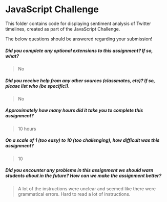 # JavaScript Challenge

This folder contains code for displaying sentiment analysis of Twitter timelines, created as part of the JavaScript Challenge.

The below questions should be answered regarding your submission!

##### Did you complete any optional extensions to this assignment? If so, what? #####
> No


##### Did you receive help from any other sources (classmates, etc)? If so, please list who (be specific!). #####
> No


##### Approximately how many hours did it take you to complete this assignment? #####
> 10 hours


##### On a scale of 1 (too easy) to 10 (too challenging), how difficult was this assignment? #####
> 10


##### Did you encounter any problems in this assignment we should warn students about in the future? How can we make the assignment better? #####
> A lot of the instructions were unclear and seemed like there were grammatical errors. Hard to read a lot of instructions. 